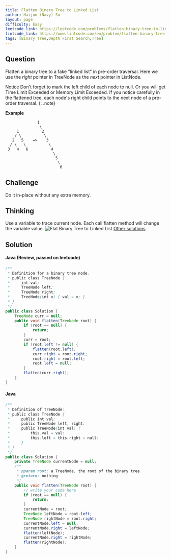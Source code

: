 ```yaml
---
title: Flatten Binary Tree to Linked List
author: Haijun (Navy) Su
layout: page
difficulty: Easy
leetcode_link: https://leetcode.com/problems/flatten-binary-tree-to-linked-list/#/description
lintcode_link: https://www.lintcode.com/en/problem/flatten-binary-tree-to-linked-list/
tags: [Binary Tree,Depth First Search,Tree]
---
```

## Question
Flatten a binary tree to a fake "linked list" in pre-order traversal.
Here we use the *right* pointer in TreeNode as the *next* pointer in ListNode.

<i class="fa fa-info-circle" aria-hidden="true"></i> Notice
Don't forget to mark the left child of each node to null. Or you will get Time Limit Exceeded or Memory Limit Exceeded.
If you notice carefully in the flattened tree, each node's right child points to the next node of a pre-order traversal.
{: .note}

**Example**
~~~
              1
               \
     1          2
    / \          \
   2   5    =>    3
  / \   \          \
 3   4   6          4
                     \
                      5
                       \
                        6
~~~

## Challenge
Do it in-place without any extra memory.

## Thinking
Use a variable to trace current node. Each call flatten method will change the variable value.
![Flat Binary Tree to Linked List](/images/Lintcodes/flat-binary-tree-to-list.png)
[Other solutions](http://www.cnblogs.com/grandyang/p/4293853.html)

## Solution
#### Java (Review, passed on leetcode)
~~~ java
/**
 * Definition for a binary tree node.
 * public class TreeNode {
 *     int val;
 *     TreeNode left;
 *     TreeNode right;
 *     TreeNode(int x) { val = x; }
 * }
 */
public class Solution {
    TreeNode curr = null;
    public void flatten(TreeNode root) {
        if (root == null) {
            return;
        }
        curr = root;
        if (root.left != null) {
            flatten(root.left);
            curr.right = root.right;
            root.right = root.left;
            root.left = null;
        }
        flatten(curr.right);
    }
}
~~~

#### Java
~~~ java
/**
 * Definition of TreeNode:
 * public class TreeNode {
 *     public int val;
 *     public TreeNode left, right;
 *     public TreeNode(int val) {
 *         this.val = val;
 *         this.left = this.right = null;
 *     }
 * }
 */
public class Solution {
    private TreeNode currentNode = null;
    /**
     * @param root: a TreeNode, the root of the binary tree
     * @return: nothing
     */
    public void flatten(TreeNode root) {
        // write your code here
        if (root == null) {
            return;
        }
        currentNode = root;
        TreeNode leftNode = root.left;
        TreeNode rightNode = root.right;
        currentNode.left = null;
        currentNode.right = leftNode;
        flatten(leftNode);
        currentNode.right = rightNode;
        flatten(rightNode);
    }
}
~~~

